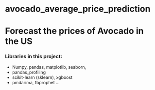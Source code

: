 # avocado_average_price_prediction
# Forecast the prices of Avocado in the US
### Libraries in this project:
- Numpy, pandas, matplotlib, seaborn, 
- pandas_profiling 
- scikit-learn (sklearn), xgboost
- pmdarima, fbprophet
…
